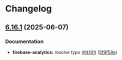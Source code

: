 # Changelog

## [6.16.1](https://github.com/danielsogl/awesome-cordova-plugins/compare/firebase-analytics-v6.16.0...firebase-analytics-v6.16.1) (2025-06-07)


### Documentation

* **firebase-analytics:** resolve typo ([#4181](https://github.com/danielsogl/awesome-cordova-plugins/issues/4181)) ([5f9f58e](https://github.com/danielsogl/awesome-cordova-plugins/commit/5f9f58edba331c22edc4f79b665afecfdc83c621))
